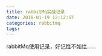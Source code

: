 ```yaml
---
title: rabbitMq实战记录
date: 2018-01-19 12:12:57
categories: rabbitmq
tags: 
---
```


rabbitMq使用记录，好记性不如烂……